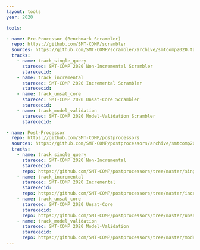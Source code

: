 ```yaml
---
layout: tools
year: 2020

tools:

- name: Pre-Processor (Benchmark Scrambler)
  repo: https://github.com/SMT-COMP/scrambler
  sources: https://github.com/SMT-COMP/scrambler/archive/smtcomp2020.tar.gz
  tracks:
    - name: track_single_query
      starexec: SMT-COMP 2020 Non-Incremental Scrambler
      starexecid:
    - name: track_incremental
      starexec: SMT-COMP 2020 Incremental Scrambler
      starexecid:
    - name: track_unsat_core
      starexec: SMT-COMP 2020 Unsat-Core Scrambler
      starexecid:
    - name: track_model_validation
      starexec: SMT-COMP 2020 Model-Validation Scrambler
      starexecid:

- name: Post-Processor
  repo: https://github.com/SMT-COMP/postprocessors
  sources: https://github.com/SMT-COMP/postprocessors/archive/smtcomp2020.tar.gz
  tracks:
    - name: track_single_query
      starexec: SMT-COMP 2020 Non-Incremental
      starexecid:
      repo: https://github.com/SMT-COMP/postprocessors/tree/master/single-problem-challenge-track
    - name: track_incremental
      starexec: SMT-COMP 2020 Incremental
      starexecid:
      repo: https://github.com/SMT-COMP/postprocessors/tree/master/incremental-track
    - name: track_unsat_core
      starexec: SMT-COMP 2020 Unsat-Core
      starexecid:
      repo: https://github.com/SMT-COMP/postprocessors/tree/master/unsat-core-track
    - name: track_model_validation
      starexec: SMT-COMP 2020 Model-Validation
      starexecid:
      repo: https://github.com/SMT-COMP/postprocessors/tree/master/model-validation-track
---
```

